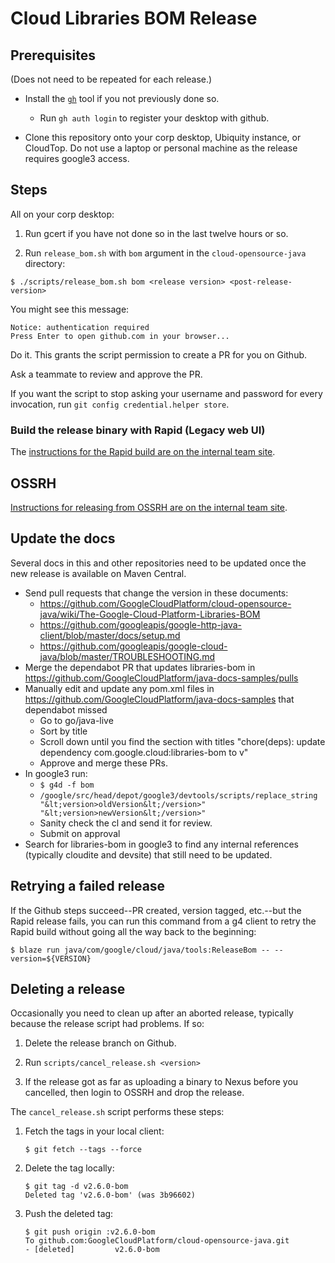 # Cloud Libraries BOM Release


## Prerequisites 

(Does not need to be repeated for each release.)

* Install the [`gh`](https://github.com/cli/cli)
tool if you not previously done so.

    * Run `gh auth login` to register your desktop with github.

* Clone this repository onto your corp desktop, Ubiquity instance, or CloudTop. Do not use a laptop or personal machine as the release requires google3 access.

## Steps

All on your corp desktop: 

1. Run gcert if you have not done so in the last twelve hours or so.

2. Run `release_bom.sh` with `bom` argument in 
the `cloud-opensource-java` directory:

```
$ ./scripts/release_bom.sh bom <release version> <post-release-version>
```

You might see this message:

```
Notice: authentication required
Press Enter to open github.com in your browser...
```

Do it. This grants the script permission to create a PR for you on Github.

Ask a teammate to review and approve the PR. 

If you want the script to stop asking your username and password for every invocation,
run `git config credential.helper store`.

### Build the release binary with Rapid (Legacy web UI)

The [instructions for the Rapid build are on the internal team 
site](https://g3doc.corp.google.com/company/teams/cloud-java/tools/developers/releasing.md#run-the-rapid-workflow).

## OSSRH

[Instructions for releasing from OSSRH are on the internal team 
site](https://g3doc.corp.google.com/company/teams/cloud-java/tools/developers/releasing.md#verify-and-release).

## Update the docs

Several docs in this and other repositories need to be updated once the 
new release is available on Maven Central.

* Send pull requests that change the version in these documents:
    * https://github.com/GoogleCloudPlatform/cloud-opensource-java/wiki/The-Google-Cloud-Platform-Libraries-BOM
    * https://github.com/googleapis/google-http-java-client/blob/master/docs/setup.md
    * https://github.com/googleapis/google-cloud-java/blob/master/TROUBLESHOOTING.md
* Merge the dependabot PR that updates libraries-bom in https://github.com/GoogleCloudPlatform/java-docs-samples/pulls
* Manually edit and update any pom.xml files in https://github.com/GoogleCloudPlatform/java-docs-samples that dependabot missed
    * Go to go/java-live
    * Sort by title
    * Scroll down until you find the section with titles "chore(deps): update dependency com.google.cloud:libraries-bom to v<version>"
   * Approve and merge these PRs.
* In google3 run:
    * `$ g4d -f bom`
    *  `/google/src/head/depot/google3/devtools/scripts/replace_string "&lt;version>oldVersion&lt;/version>" "&lt;version>newVersion&lt;/version>"`
    * Sanity check the cl and send it for review.
    * Submit on approval
* Search for libraries-bom in google3 to find any internal references (typically cloudite and devsite) that still need to be updated.

## Retrying a failed release

If the Github steps succeed--PR created, version tagged, etc.--but the Rapid release fails, you can
run this command from a g4 client to retry the Rapid build without going all the way
back to the beginning:

```
$ blaze run java/com/google/cloud/java/tools:ReleaseBom -- --version=${VERSION}
```

## Deleting a release

Occasionally you need to clean up after an aborted release, typically because the release script had
problems. If so:

1. Delete the release branch on Github.

2. Run `scripts/cancel_release.sh <version>`

3. If the release got as far as uploading a binary to Nexus before you cancelled, then
login to OSSRH and drop the release.


The `cancel_release.sh` script performs these steps:


1. Fetch the tags in your local client:

   ```
   $ git fetch --tags --force
   ```
     
2. Delete the tag locally:

   ```
   $ git tag -d v2.6.0-bom
   Deleted tag 'v2.6.0-bom' (was 3b96602)
   ```

2. Push the deleted tag:
   
   ```
   $ git push origin :v2.6.0-bom
   To github.com:GoogleCloudPlatform/cloud-opensource-java.git
   - [deleted]         v2.6.0-bom
   ```
